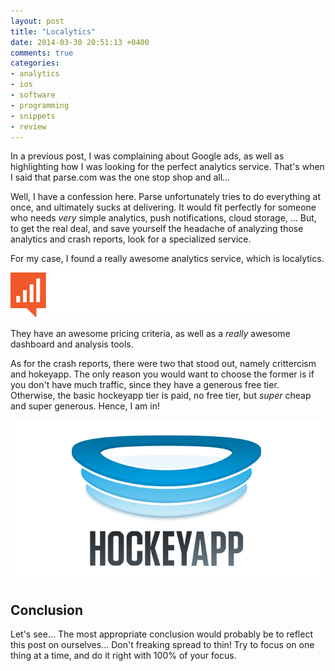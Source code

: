 ```yaml
---
layout: post
title: "Localytics"
date: 2014-03-30 20:51:13 +0400
comments: true
categories: 
- analytics
- ios
- software
- programming
- snippets
- review
---
```


In a previous post, I was complaining about Google ads, as well as highlighting how I was looking for the perfect analytics service. That's when I said that parse.com was the one stop shop and all...

Well, I have a confession here. Parse unfortunately tries to do everything at once, and ultimately sucks at delivering. It would fit perfectly for someone who needs _very_ simple analytics, push notifications, cloud storage, ... But, to get the real deal, and save yourself the headache of analyzing those analytics and crash reports, look for a specialized service.

For my case, I found a really awesome analytics service, which is localytics.

![image](/images/localytics.png)

They have an awesome pricing criteria, as well as a _really_ awesome dashboard and analysis tools.

As for the crash reports, there were two that stood out, namely crittercism and hokeyapp. The only reason you would want to choose the former is if you don't have much traffic, since they have a generous free tier. Otherwise, the basic hockeyapp tier is paid, no free tier, but _super_ cheap and super generous. Hence, I am in!

![image](/images/hockeyapp_logo.png)

## Conclusion

Let's see... The most appropriate conclusion would probably be to reflect this post on ourselves... Don't freaking spread to thin! Try to focus on one thing at a time, and do it right with 100% of your focus.
